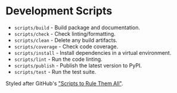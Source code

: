 # Development Scripts

* `scripts/build` - Build package and documentation.
* `scripts/check` - Check linting/formatting.
* `scripts/clean` - Delete any build artifacts.
* `scripts/coverage` - Check code coverage.
* `scripts/install` - Install dependencies in a virtual environment.
* `scripts/lint` - Run the code linting.
* `scripts/publish` - Publish the latest version to PyPI.
* `scripts/test` - Run the test suite.

Styled after GitHub's ["Scripts to Rule Them All"](https://github.com/github/scripts-to-rule-them-all).
